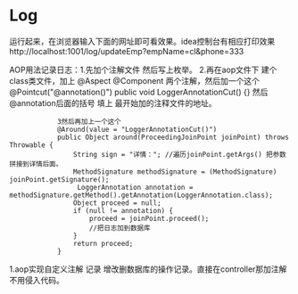 # Log
运行起来，在浏览器输入下面的网址即可看效果。idea控制台有相应打印效果
http://localhost:1001/log/updateEmp?empName=cl&phone=333

AOP用法记录日志：1.先加个注解文件 然后写上枚举。
                2.再在aop文件下 建个class类文件，加上
                @Aspect @Component 两个注解，然后加一个这个
                @Pointcut("@annotation()")
                  public void LoggerAnnotationCut() {}
                然后@annotation后面的括号 填上 最开始加的注释文件的地址。


                3然后再加上一个这个
                @Around(value = "LoggerAnnotationCut()")
                public Object around(ProceedingJoinPoint joinPoint) throws Throwable {
                    String sign = "详情："; //遍历joinPoint.getArgs() 把参数拼接到详情后面。
                    MethodSignature methodSignature = (MethodSignature) joinPoint.getSignature();
                     LoggerAnnotation annotation = methodSignature.getMethod().getAnnotation(LoggerAnnotation.class);
                    Object proceed = null;
                    if (null != annotation) {
                        proceed = joinPoint.proceed();
                        //把日志加到数据库
                    }
                    return proceed;
                }

1.aop实现自定义注解 记录 增改删数据库的操作记录。直接在controller那加注解 不用侵入代码。
